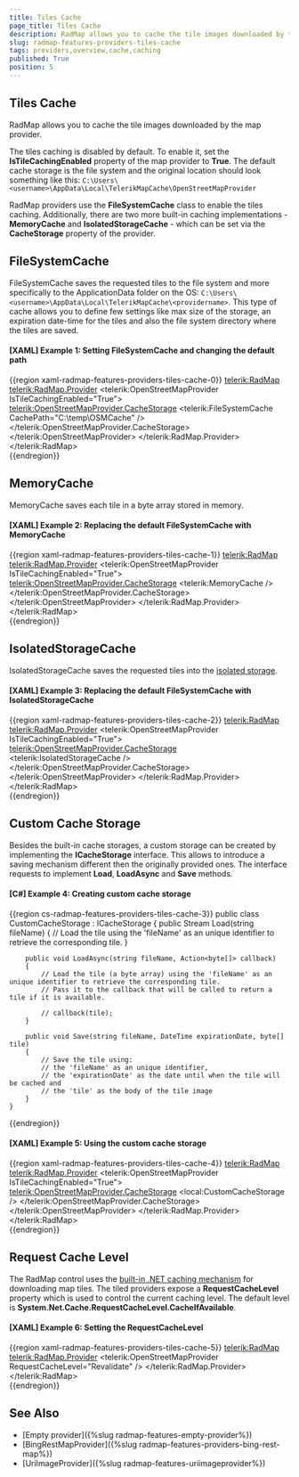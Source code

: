 ```yaml
---
title: Tiles Cache
page_title: Tiles Cache
description: RadMap allows you to cache the tile images downloaded by the map provider.
slug: radmap-features-providers-tiles-cache
tags: providers,overview,cache,caching
published: True
position: 5
---
```


## Tiles Cache

RadMap allows you to cache the tile images downloaded by the map provider.

The tiles caching is disabled by default. To enable it, set the __IsTileCachingEnabled__ property of the map provider to __True__. The default cache storage is the file system and the original location should look something like this: `C:\Users\<username>\AppData\Local\TelerikMapCache\OpenStreetMapProvider`

RadMap providers use the __FileSystemCache__ class to enable the tiles caching. Additionally, there are two more built-in caching implementations - __MemoryCache__ and __IsolatedStorageCache__ - which can be set via the __CacheStorage__ property of the provider.

## FileSystemCache

FileSystemCache saves the requested tiles to the file system and more specifically to the ApplicationData folder on the OS: `C:\Users\<username>\AppData\Local\TelerikMapCache\<providername>`. This type of cache allows you to define few settings like max size of the storage, an expiration date-time for the tiles and also the file system directory where the tiles are saved.

#### __[XAML] Example 1: Setting FileSystemCache and changing the default path__
{{region xaml-radmap-features-providers-tiles-cache-0}}
	<telerik:RadMap>
		<telerik:RadMap.Provider>
			<telerik:OpenStreetMapProvider IsTileCachingEnabled="True">
				<telerik:OpenStreetMapProvider.CacheStorage>
					<telerik:FileSystemCache CachePath="C:\temp\OSMCache" />
				</telerik:OpenStreetMapProvider.CacheStorage>
			</telerik:OpenStreetMapProvider>
		</telerik:RadMap.Provider>
	</telerik:RadMap>	
{{endregion}}

## MemoryCache

MemoryCache saves each tile in a byte array stored in memory.

#### __[XAML] Example 2: Replacing the default FileSystemCache with MemoryCache__
{{region xaml-radmap-features-providers-tiles-cache-1}}
	<telerik:RadMap>
		<telerik:RadMap.Provider>
			<telerik:OpenStreetMapProvider IsTileCachingEnabled="True">
				<telerik:OpenStreetMapProvider.CacheStorage>
					<telerik:MemoryCache />
				</telerik:OpenStreetMapProvider.CacheStorage>
			</telerik:OpenStreetMapProvider>
		</telerik:RadMap.Provider>
	</telerik:RadMap>	
{{endregion}}

## IsolatedStorageCache

IsolatedStorageCache saves the requested tiles into the [isolated storage](https://docs.microsoft.com/en-us/dotnet/standard/io/isolated-storage).

#### __[XAML] Example 3: Replacing the default FileSystemCache with IsolatedStorageCache__
{{region xaml-radmap-features-providers-tiles-cache-2}}
	<telerik:RadMap>
		<telerik:RadMap.Provider>
			<telerik:OpenStreetMapProvider IsTileCachingEnabled="True">
				<telerik:OpenStreetMapProvider.CacheStorage>
					<telerik:IsolatedStorageCache />
				</telerik:OpenStreetMapProvider.CacheStorage>
			</telerik:OpenStreetMapProvider>
		</telerik:RadMap.Provider>
	</telerik:RadMap>	
{{endregion}}

## Custom Cache Storage

Besides the built-in cache storages, a custom storage can be created by implementing the __ICacheStorage__ interface. This allows to introduce a saving mechanism different then the originally provided ones. The interface requests to implement __Load__, __LoadAsync__ and __Save__ methods.

#### __[C#] Example 4: Creating custom cache storage__
{{region cs-radmap-features-providers-tiles-cache-3}}
	public class CustomCacheStorage : ICacheStorage
    {
        public Stream Load(string fileName)
        {
            // Load the tile using the 'fileName' as an unique identifier to retrieve the corresponding tile.
        }

        public void LoadAsync(string fileName, Action<byte[]> callback)
        {
            // Load the tile (a byte array) using the 'fileName' as an unique identifier to retrieve the corresponding tile.
            // Pass it to the callback that will be called to return a tile if it is available.

            // callback(tile);
        }

        public void Save(string fileName, DateTime expirationDate, byte[] tile)
        {
            // Save the tile using:
            // the 'fileName' as an unique identifier, 
            // the 'expirationDate' as the date until when the tile will be cached and
            // the 'tile' as the body of the tile image
        }
    }
{{endregion}}

#### __[XAML] Example 5: Using the custom cache storage__
{{region xaml-radmap-features-providers-tiles-cache-4}}
	<telerik:RadMap>
		<telerik:RadMap.Provider>
			<telerik:OpenStreetMapProvider IsTileCachingEnabled="True">
				<telerik:OpenStreetMapProvider.CacheStorage>
					<local:CustomCacheStorage />
				</telerik:OpenStreetMapProvider.CacheStorage>
			</telerik:OpenStreetMapProvider>
		</telerik:RadMap.Provider>
	</telerik:RadMap>	
{{endregion}}

## Request Cache Level

The RadMap control uses the [built-in .NET caching mechanism](https://docs.microsoft.com/en-us/dotnet/api/system.net.cache.requestcachelevel?view=netcore-3.1) for downloading map tiles. The tiled providers expose a __RequestCacheLevel__ property which is used to control the current caching level. The default level is __System.Net.Cache.RequestCacheLevel.CacheIfAvailable__. 

#### __[XAML] Example 6: Setting the RequestCacheLevel__
{{region xaml-radmap-features-providers-tiles-cache-5}}
	<telerik:RadMap>
		<telerik:RadMap.Provider>
			<telerik:OpenStreetMapProvider RequestCacheLevel="Revalidate" />
		</telerik:RadMap.Provider>
	</telerik:RadMap>	
{{endregion}}

## See Also
 * [Empty provider]({%slug radmap-features-empty-provider%})
 * [BingRestMapProvider]({%slug radmap-features-providers-bing-rest-map%}) 
 * [UriImageProvider]({%slug radmap-features-uriimageprovider%})
